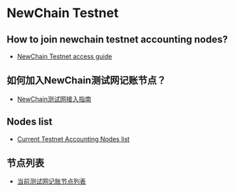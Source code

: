 # NewChain Testnet

## How to join newchain testnet accounting nodes? 

* [NewChain Testnet access guide](testnet/NewChain%20Testnet%20accounting%20nodes%20deploy%20guide.md)

## 如何加入NewChain测试网记账节点？
* [NewChain测试网接入指南](testnet/NewChain测试网记账节点部署指南.md)

## Nodes list
* [Current Testnet Accounting Nodes list](list-en.md)

## 节点列表
* [当前测试网记账节点列表](list-cn.md)

